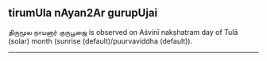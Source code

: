 ## tirumUla nAyan2Ar gurupUjai
திருமூல நாயனார் குருபூஜை is observed on Aśvinī nakṣhatram day of Tulā (solar) month (sunrise (default)/puurvaviddha (default)).



---
